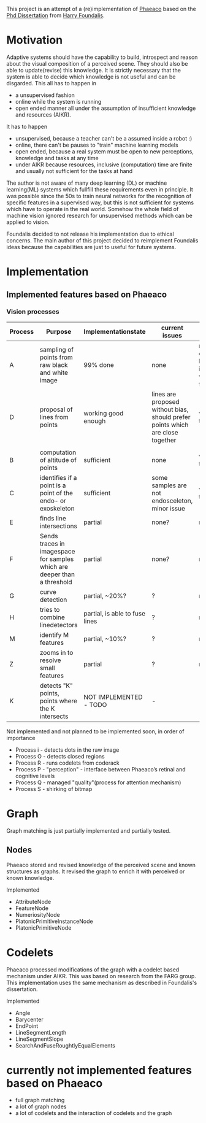 This project is an attempt of a (re)implementation of [Phaeaco](https://www.foundalis.com/res/diss_research.html)
based on the [Phd Dissertation](https://www.foundalis.com/res/Foundalis_dissertation.pdf) from [Harry Foundalis](https://www.foundalis.com/).

# Motivation

Adaptive systems should have the capability to build, introspect and reason about the visual composition of a perceived scene.
They should also be able to update(revise) this knowledge.
It is strictly necessary that the system is able to decide which knowledge is not useful and can be disgarded.
This all has to happen in
 * a unsupervised fashion
 * online while the system is running
 * open ended manner
all under the assumption of insufficient knowledge and resources (AIKR).

It has to happen
* unsupervised, because a teacher can't be a assumed inside a robot :)
* online, there can't be pauses to "train" machine learning models
* open ended, because a real system must be open to new perceptions, knowledge and tasks at any time
* under AIKR because resources, inclusive (computation) time are finite and usually not sufficient for the tasks at hand

The author is not aware of many deep learning (DL) or machine learning(ML) systems which fullfill these requirements even in principle.
It was possible since the 50s to train neural networks for the recognition of specific features in a supervised way, but this is not sufficient for systems which have to operate in the real world.
Somehow the whole field of machine vision ignored research for unsupervised methods which can be applied to vision.

Foundalis decided to not release his implementation due to ethical concerns. The main author of this project decided to reimplement Foundalis ideas because the capabilities are just to useful for future systems.

# Implementation

## Implemented features based on Phaeaco

### Vision processes
| Process        | Purpose           | Implementationstate  | current issues | tested? |
|---|---|---|---|---| 
| A      | sampling of points from raw black and white image | 99% done | none | not directly because it is working fine |
| D      | proposal of lines from points | working good enough    | lines are proposed without bias, should prefer points which are close together | visual test |
| | | | | |
| B      | computation of altitude of points                            | sufficient | none | visual test |
| C      | identifies if a point is a point of the endo- or exoskeleton | sufficient | some samples are not endosceleton, minor issue | visual test |
| E      | finds line intersections                                     | partial | none? | no |
| F      | Sends traces in imagespace for samples which are deeper than a threshold | partial | none? | no |
| G      | curve detection                                              | partial, ~20%? | ? | no |
| H      | tries to combine linedetectors                               | partial, is able to fuse lines | ? | no |
| M      | identify M features                                          | partial, ~10%? | ? | no |
| Z      | zooms in to resolve small features                           | partial | ? | no |
| K      | detects "K" points, points where the K intersects            | NOT IMPLEMENTED - TODO | - | - |

Not implemented and not planned to be implemented soon, in order of importance

* Process i - detects dots in the raw image
* Process O - detects closed regions
* Process R - runs codelets from coderack
* Process P - "perception" - interface between Phaeaco’s retinal and cognitive levels
* Process Q - managed "quality"(process for attention mechanism)
* Process S - shirking of bitmap

# Graph

Graph matching is just partially implemented and partially tested.

## Nodes

Phaeaco stored and revised knowledge of the perceived scene and known structures as graphs.
It revised the graph to enrich it with perceived or known knowledge.

Implemented
* AttributeNode
* FeatureNode
* NumeriosityNode
* PlatonicPrimitiveInstanceNode
* PlatonicPrimitiveNode

# Codelets

Phaeaco processed modifications of the graph with a codelet based mechanism under AIKR. This was based on research from the FARG group.
This implementation uses the same mechanism as described in Foundalis's dissertation.

Implemented
* Angle
* Barycenter
* EndPoint
* LineSegmentLength
* LineSegmentSlope
* SearchAndFuseRoughtlyEqualElements

# currently not implemented features based on Phaeaco

* full graph matching
* a lot of graph nodes
* a lot of codelets and the interaction of codelets and the graph
